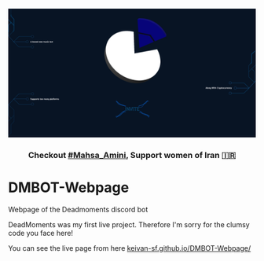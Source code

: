
![Demo](https://raw.githubusercontent.com/Keivan-sf/DMBOT-Webpage/main/demo.jpg)
<h3 align="center">Checkout <a href="https://twitter.com/search?q=%23mahsa_amini">#Mahsa_Amini</a>, Support women of Iran 🇮🇷</h3>

# DMBOT-Webpage

Webpage of the Deadmoments discord bot

DeadMoments was my first live project. Therefore I'm sorry for the clumsy code you face here!

You can see the live page from here [keivan-sf.github.io/DMBOT-Webpage/](https://keivan-sf.github.io/DMBOT-Webpage/)
